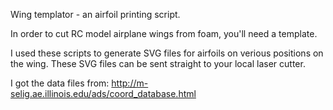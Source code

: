 Wing templator - an airfoil printing script.

In order to cut RC model airplane wings from foam, you'll need a template. 

I used these scripts to generate SVG files for airfoils on verious positions on the wing. These SVG files can be sent straight to your local laser cutter.

I got the data files from:
http://m-selig.ae.illinois.edu/ads/coord_database.html

